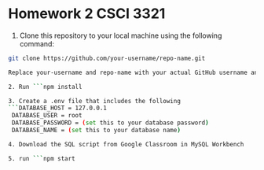 # Homework 2 CSCI 3321
  
1. Clone this repository to your local machine using the following command:

 ```bash
 git clone https://github.com/your-username/repo-name.git

Replace your-username and repo-name with your actual GitHub username and repository name.

2. Run ```npm install

3. Create a .env file that includes the following
```DATABASE_HOST = 127.0.0.1
  DATABASE_USER = root
  DATABASE_PASSWORD = (set this to your database password)
  DATABASE_NAME = (set this to your database name)

4. Download the SQL script from Google Classroom in MySQL Workbench

5. run ```npm start





